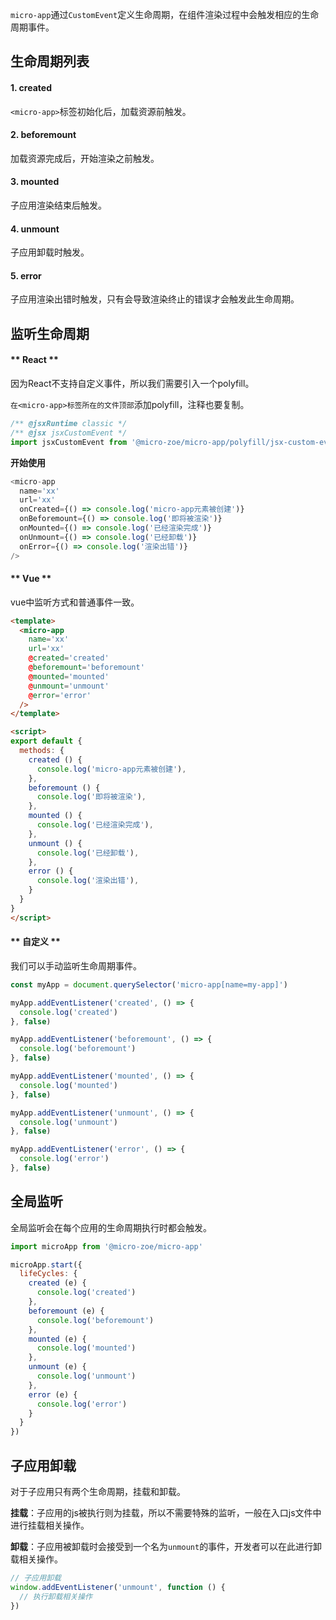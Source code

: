 `micro-app`通过`CustomEvent`定义生命周期，在组件渲染过程中会触发相应的生命周期事件。

## 生命周期列表

#### 1. created
`<micro-app>`标签初始化后，加载资源前触发。

#### 2. beforemount
加载资源完成后，开始渲染之前触发。

#### 3. mounted
子应用渲染结束后触发。

#### 4. unmount
子应用卸载时触发。

#### 5. error
子应用渲染出错时触发，只有会导致渲染终止的错误才会触发此生命周期。


## 监听生命周期
<!-- tabs:start -->

#### ** React **
因为React不支持自定义事件，所以我们需要引入一个polyfill。

`在<micro-app>标签所在的文件顶部`添加polyfill，注释也要复制。
```js
/** @jsxRuntime classic */
/** @jsx jsxCustomEvent */
import jsxCustomEvent from '@micro-zoe/micro-app/polyfill/jsx-custom-event'
```

**开始使用**
```js
<micro-app
  name='xx'
  url='xx'
  onCreated={() => console.log('micro-app元素被创建')}
  onBeforemount={() => console.log('即将被渲染')}
  onMounted={() => console.log('已经渲染完成')}
  onUnmount={() => console.log('已经卸载')}
  onError={() => console.log('渲染出错')}
/>
```

#### ** Vue **
vue中监听方式和普通事件一致。
```html
<template>
  <micro-app
    name='xx'
    url='xx'
    @created='created'
    @beforemount='beforemount'
    @mounted='mounted'
    @unmount='unmount'
    @error='error'
  />
</template>

<script>
export default {
  methods: {
    created () {
      console.log('micro-app元素被创建'),
    },
    beforemount () {
      console.log('即将被渲染'),
    },
    mounted () {
      console.log('已经渲染完成'),
    },
    unmount () {
      console.log('已经卸载'),
    },
    error () {
      console.log('渲染出错'),
    }
  }
}
</script>
```
#### ** 自定义 **
我们可以手动监听生命周期事件。

```js
const myApp = document.querySelector('micro-app[name=my-app]')

myApp.addEventListener('created', () => {
  console.log('created')
}, false)

myApp.addEventListener('beforemount', () => {
  console.log('beforemount')
}, false)

myApp.addEventListener('mounted', () => {
  console.log('mounted')
}, false)

myApp.addEventListener('unmount', () => {
  console.log('unmount')
}, false)

myApp.addEventListener('error', () => {
  console.log('error')
}, false)
```

<!-- tabs:end -->

## 全局监听
全局监听会在每个应用的生命周期执行时都会触发。
```js
import microApp from '@micro-zoe/micro-app'

microApp.start({
  lifeCycles: {
    created (e) {
      console.log('created')
    },
    beforemount (e) {
      console.log('beforemount')
    },
    mounted (e) {
      console.log('mounted')
    },
    unmount (e) {
      console.log('unmount')
    },
    error (e) {
      console.log('error')
    }
  }
})
```

## 子应用卸载
对于子应用只有两个生命周期，挂载和卸载。

**挂载**：子应用的js被执行则为挂载，所以不需要特殊的监听，一般在入口js文件中进行挂载相关操作。

**卸载**：子应用被卸载时会接受到一个名为`unmount`的事件，开发者可以在此进行卸载相关操作。

```js
// 子应用卸载
window.addEventListener('unmount', function () {
  // 执行卸载相关操作
})
```
